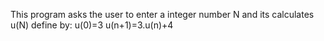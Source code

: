 This program asks the user to enter a integer number N and its calculates u(N) define by:
u(0)=3
u(n+1)=3.u(n)+4
